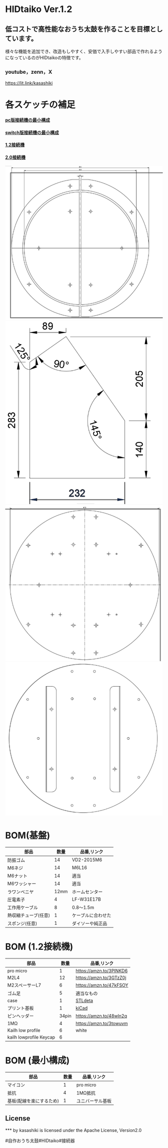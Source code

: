 # HIDtaiko Ver.1.2
## 低コストで高性能なおうち太鼓を作ることを目標としています。
様々な機能を追加でき、改造もしやすく、安価で入手しやすい部品で作れるようになっているのがHIDtaikoの特徴です。

### youtube，zenn，X
https://lit.link/kasashiki

# 各スケッチの補足
#### [pc版接続機の最小構成](sketch_hidtaiko/sketch_hidtaiko.ino)
#### [switch版接続機の最小構成](sketch_developmentSW/sketch_developmentSW.ino)
#### [1.2接続機](HIDtaiko_connector_ver1.2)
#### [2.0接続機](HIDtaiko_connector_ver2.0)

![front.png.png](images/images/front.png)
![legs.png](images/images/legs.png)
![rear.png](images/images/rear.png)
![e.png](images/images/e.png)

# BOM(基盤)
| 部品 | 数量 | 品番,リンク |
| ---- | ---- | ---- |
| 防振ゴム | 14 |VD2-2015M6|
| M6ネジ | 14 | M6L16 |
| M6ナット |14 |適当|
| M6ワッシャー | 14 |適当|
|ラワンベニヤ | 12mm | ホームセンター |  
|圧電素子| 4 |LF-W31E17B|
|工作用ケーブル|8|0.8～1.5m|
|熱収縮チューブ(任意)|1 |ケーブルに合わせた|　
|スポンジ(任意)|1 |ダイソーや純正品|

# BOM (1.2接続機)
|部品|数量|品番,リンク|
|----|---|----|
|pro micro|1|https://amzn.to/3PINKD6|
|M2L4|12|https://amzn.to/3GTzZ0j|
|M2スペーサーL7|6|https://amzn.to/47kFSOY|
|ゴム足|5|適当なもの|
|case|1|[STLdeta](HIDtaiko_connector_ver1.2/case.stl)|
|プリント基板|1|[kiCad](HIDtaiko_connector_ver1.2/pcb)|
|ピンヘッダー|34pin|https://amzn.to/48wln2q|
|1MΩ|4|https://amzn.to/3towuvm|
|Kailh low profile|6|white|
|kailh lowprofile Keycap|6|

# BOM (最小構成)
|部品|数量|品番,リンク|
|----|---|----|
|マイコン|1|pro micro|
|抵抗|4|1MΩ抵抗|
|基板(配線を楽にするため)|1|ユニバーサル基板|



## License
*** by kasashiki is licensed under the Apache License, Version2.0

#自作おうち太鼓#HIDtaiko#接続器
